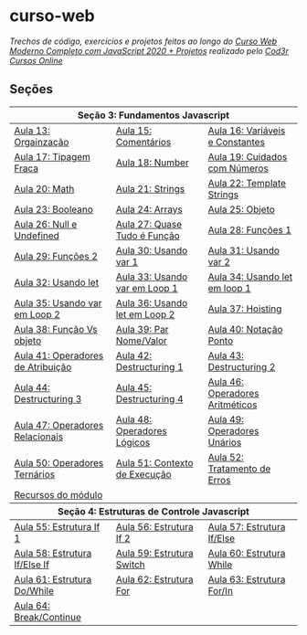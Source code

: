 # curso-web
_Trechos de código, exercícios e projetos feitos ao longo do [Curso Web Moderno Completo com JavaScript 2020 + Projetos](https://www.udemy.com/course/curso-web/) realizado pelo [Cod3r Cursos Online](https://github.com/cod3rcursos)_

## Seções
<table>
    <thead>
        <tr>
            <th colspan=3>Seção 3: Fundamentos Javascript</th>
        </tr>
    </thead>
    <tbody>
        <tr>
            <td><a href="secao_3-javascript-fundamentos\13-Organizacao.js">Aula 13: Orgainzação</a></td>
            <td><a href="secao_3-javascript-fundamentos\15-Comentario.js">Aula 15: Comentários</a></td>
            <td><a href="secao_3-javascript-fundamentos\16-VariaveisEConstantes.js">Aula 16: Variáveis e Constantes</a></td>
        </tr>
        <tr>
            <td><a href="secao_3-javascript-fundamentos\17-TipagemFraca.js">Aula 17: Tipagem Fraca</a></td>
            <td><a href="secao_3-javascript-fundamentos\18-Numeros.js">Aula 18: Number</a></td>
            <td><a href="secao_3-javascript-fundamentos\19-NumerosCuidados.js">Aula 19: Cuidados com Números</a></td>
        </tr>
        <tr>
            <td><a href="secao_3-javascript-fundamentos\20-Math.js">Aula 20: Math</a></td>
            <td><a href="secao_3-javascript-fundamentos\21-Strings.js">Aula 21: Strings</a></td>
            <td><a href="secao_3-javascript-fundamentos\22-TemplateString.js">Aula 22: Template Strings</a></td>
        </tr>
        <tr>
            <td><a href="secao_3-javascript-fundamentos\23-Booleanos.js">Aula 23: Booleano</a></td>
            <td><a href="secao_3-javascript-fundamentos\24-Arrays.js">Aula 24: Arrays</a></td>
            <td><a href="secao_3-javascript-fundamentos\25-Objeto.js">Aula 25: Objeto</a></td>
        </tr>
        <tr>
            <td><a href="secao_3-javascript-fundamentos\26-NullUndefined.js">Aula 26: Null e Undefined</a></td>
            <td><a href="secao_3-javascript-fundamentos\27-QuaseTudoÉFuncao.js">Aula 27: Quase Tudo é Função</a></td>
            <td><a href="secao_3-javascript-fundamentos\28-Funcao1.js">Aula 28: Funções 1</a></td>
        </tr>
        <tr>
            <td><a href="secao_3-javascript-fundamentos\29-Funcao2.js">Aula 29: Funções 2</a></td>
            <td><a href="secao_3-javascript-fundamentos\30-UsandoVar1.js">Aula 30: Usando var 1</a></td>
            <td><a href="secao_3-javascript-fundamentos\31-UsandoVar2.js">Aula 31: Usando var 2</a></td>
        </tr>
        <tr>
            <td><a href="secao_3-javascript-fundamentos\32-UsandoLet.js">Aula 32: Usando let</a></td>
            <td><a href="secao_3-javascript-fundamentos\33-UsandoVarLoop1.js">Aula 33: Usando var em Loop 1</a></td>
            <td><a href="secao_3-javascript-fundamentos\34-UsandoLetLoop1.js">Aula 34: Usando let em loop 1</a></td>
        </tr>
        <tr>
            <td><a href="secao_3-javascript-fundamentos\35-UsandoVarLoop2.js">Aula 35: Usando var em Loop 2</a></td>
            <td><a href="secao_3-javascript-fundamentos\36-UsandoLetLoop2.js">Aula 36: Usando let em Loop 2</a></td>
            <td><a href="secao_3-javascript-fundamentos\37-Hoisting.js">Aula 37: Hoisting</a></td>
        </tr>
        <tr>
            <td><a href="secao_3-javascript-fundamentos\38-Objeto2.js">Aula 38: Função Vs objeto</a></td>
            <td><a href="secao_3-javascript-fundamentos\39-NomeValor.js">Aula 39: Par Nome/Valor</a></td>
            <td><a href="secao_3-javascript-fundamentos\40-notacaoPonto.js">Aula 40: Notação Ponto</a></td>
        </tr>
        <tr>
            <td><a href="secao_3-javascript-fundamentos\41-Atribuicao.js">Aula 41: Operadores de Atribuição</a></td>
            <td><a href="secao_3-javascript-fundamentos\42-Destructuring1.js">Aula 42: Destructuring 1</a></td>
            <td><a href="secao_3-javascript-fundamentos\43-Destructuring2.js">Aula 43: Destructuring 2</a></td>
        </tr>
        <tr>
            <td><a href="secao_3-javascript-fundamentos\44-Destruturing3.js">Aula 44: Destructuring 3</a></td>
            <td><a href="secao_3-javascript-fundamentos\45-Destruturing4.js">Aula 45: Destructuring 4</a></td>
            <td><a href="secao_3-javascript-fundamentos\46-Aritmeticos.js">Aula 46: Operadores Aritméticos</a></td>
        </tr>
        <tr>
            <td><a href="secao_3-javascript-fundamentos\47-Relacionais.js">Aula 47: Operadores Relacionais</a></td>
            <td><a href="secao_3-javascript-fundamentos\48-Logicos.js">Aula 48: Operadores Lógicos</a></td>
            <td><a href="secao_3-javascript-fundamentos\49-Unarios.js">Aula 49: Operadores Unários</a></td>
        </tr>
        <tr>
            <td><a href="secao_3-javascript-fundamentos\50-Ternarios.js">Aula 50: Operadores Ternários</a></td>
            <td><a href="secao_3-javascript-fundamentos\51-experimentos.js">Aula 51: Contexto de Execução</a></td>
            <td><a href="secao_3-javascript-fundamentos\52-Erro.js">Aula 52: Tratamento de Erros</a></td>
        </tr>
        <tr>
            <td colspan=3><a href="secao_3-javascript-fundamentos\recursos">Recursos do módulo</a></td>
        </tr>
    </tbody>
    <thead>
        <tr>
            <th colspan=3>Seção 4: Estruturas de Controle Javascript</th>
        </tr>
    </thead>
    <tbody>
        <tr>
            <td><a href="secao_4-javascript-estruturas_de_controle\55-if1.js">Aula 55: Estrutura If 1</a></td>
            <td><a href="secao_4-javascript-estruturas_de_controle\56-if2.js">Aula 56: Estrutura If 2</a></td>
            <td><a href="secao_4-javascript-estruturas_de_controle\57-IfElse.js">Aula 57: Estrutura If/Else</a></td>
        </tr>
        <tr>
            <td><a href="secao_4-javascript-estruturas_de_controle\58-ifElseIf.js">Aula 58: Estrutura If/Else If</a></td>
            <td><a href="secao_4-javascript-estruturas_de_controle\59-Switch.js">Aula 59: Estrutura Switch</a></td>
            <td><a href="secao_4-javascript-estruturas_de_controle\60-While.js">Aula 60: Estrutura While</a></td>
        </tr>
        <tr>
            <td><a href="secao_4-javascript-estruturas_de_controle\61-DoWhile.js">Aula 61: Estrutura Do/While</a></td>
            <td><a href="secao_4-javascript-estruturas_de_controle\62-For1.js">Aula 62: Estrutura For</a></td>
            <td><a href="secao_4-javascript-estruturas_de_controle\63-For2.js">Aula 63: Estrutura For/In</a></td>
        </tr>
        <tr>
            <td><a href="secao_4-javascript-estruturas_de_controle\64-BreakContinue.js">Aula 64: Break/Continue</a></td>
            <td></td><td></td>
        </tr>
    </tbody>
</table>

